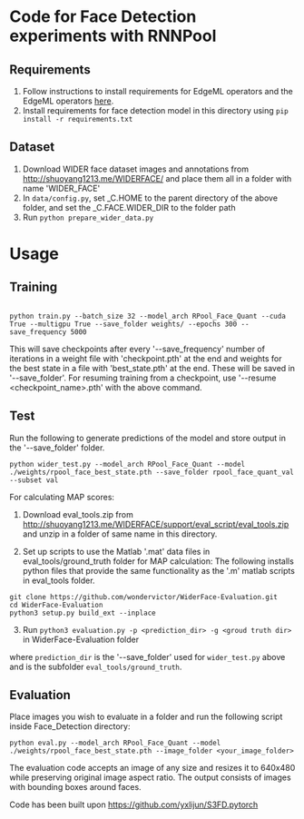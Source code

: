 # Code for Face Detection experiments with RNNPool
## Requirements
1. Follow instructions to install requirements for EdgeML operators and the EdgeML operators [here](pytorch/README.md).
2. Install requirements for face detection model in this directory using
``` pip install -r requirements.txt ``` 

## Dataset
1. Download WIDER face dataset images and annotations from http://shuoyang1213.me/WIDERFACE/ and place them all in a folder with name 'WIDER_FACE'
2. In `data/config.py`, set _C.HOME to the parent directory of the above folder, and set the _C.FACE.WIDER_DIR to the folder path 
3. Run
``` python prepare_wider_data.py ```


# Usage
## Training

```shell

python train.py --batch_size 32 --model_arch RPool_Face_Quant --cuda True --multigpu True --save_folder weights/ --epochs 300 --save_frequency 5000 

```
This will save checkpoints after every '--save_frequency' number of iterations in a weight file with 'checkpoint.pth' at the end and weights for the best state in a file with 'best_state.pth' at the end. These will be saved in '--save_folder'. For resuming training from a checkpoint, use '--resume <checkpoint_name>.pth' with the above command.


## Test
Run the following to generate predictions of the model and store output in the '--save_folder' folder.
```shell
python wider_test.py --model_arch RPool_Face_Quant --model ./weights/rpool_face_best_state.pth --save_folder rpool_face_quant_val --subset val
```
 
For calculating MAP scores:

1. Download eval_tools.zip from http://shuoyang1213.me/WIDERFACE/support/eval_script/eval_tools.zip and unzip in a folder of same name in this directory.

2. Set up scripts to use the Matlab '.mat' data files in eval_tools/ground_truth folder for MAP calculation: The following installs python files that provide the same functionality as the '.m' matlab scripts in eval_tools folder.
``` 
git clone https://github.com/wondervictor/WiderFace-Evaluation.git
cd WiderFace-Evaluation 
python3 setup.py build_ext --inplace
```

3. Run ```python3 evaluation.py -p <prediction_dir> -g <groud truth dir>``` in WiderFace-Evaluation folder

where `prediction_dir` is the '--save_folder' used for `wider_test.py` above and <groud truth dir> is the subfolder `eval_tools/ground_truth`.


## Evaluation
Place images you wish to evaluate in a folder and run the following script inside Face_Detection directory:
```shell
python eval.py --model_arch RPool_Face_Quant --model ./weights/rpool_face_best_state.pth --image_folder <your_image_folder>
```
The evaluation code accepts an image of any size and resizes it to 640x480 while preserving original image aspect ratio. The output consists of images with bounding boxes around faces.

Code has been built upon https://github.com/yxlijun/S3FD.pytorch

